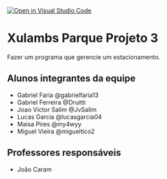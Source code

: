 [![Open in Visual Studio Code](https://classroom.github.com/assets/open-in-vscode-718a45dd9cf7e7f842a935f5ebbe5719a5e09af4491e668f4dbf3b35d5cca122.svg)](https://classroom.github.com/online_ide?assignment_repo_id=12207125&assignment_repo_type=AssignmentRepo)
# Xulambs Parque Projeto 3
Fazer um programa que gerencie um estacionamento. 

## Alunos integrantes da equipe

* Gabriel Faria @gabrielfaria13
* Gabriel Ferreira @Druitti
* Joao Victor Salim @JvSalim
* Lucas Garcia @lucasgarcia04
* Maisa Pires @my4wyy
* Miguel Vieira @migueltico2

## Professores responsáveis

* João Caram


